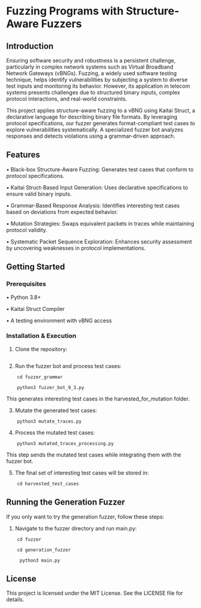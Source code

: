 # Fuzzing Programs with Structure-Aware Fuzzers

## Introduction
Ensuring software security and robustness is a persistent challenge, particularly in complex network systems such as Virtual Broadband Network Gateways (vBNGs). Fuzzing, a widely used software testing technique, helps identify vulnerabilities by subjecting a system to diverse test inputs and monitoring its behavior. However, its application in telecom systems presents challenges due to structured binary inputs, complex protocol interactions, and real-world constraints.

This project applies structure-aware fuzzing to a vBNG using Kaitai Struct, a declarative language for describing binary file formats. By leveraging protocol specifications, our fuzzer generates format-compliant test cases to explore vulnerabilities systematically. A specialized fuzzer bot analyzes responses and detects violations using a grammar-driven approach.

## Features
• Black-box Structure-Aware Fuzzing: Generates test cases that conform to protocol specifications.

• Kaitai Struct-Based Input Generation: Uses declarative specifications to ensure valid binary inputs.

• Grammar-Based Response Analysis: Identifies interesting test cases based on deviations from expected behavior.

• Mutation Strategies: Swaps equivalent packets in traces while maintaining protocol validity.

• Systematic Packet Sequence Exploration: Enhances security assessment by uncovering weaknesses in protocol implementations.

## Getting Started

### Prerequisites

• Python 3.8+

• Kaitai Struct Compiler

• A testing environment with vBNG access

### Installation & Execution

1. Clone the repository:
```   git clone https://github.com/parvathymohan932/Binary-fuzzer.git
```
2. Run the fuzzer bot and process test cases:
```
    cd fuzzer_grammar

    python3 fuzzer_bot_9_3.py
```
   This generates interesting test cases in the harvested_for_mutation folder.

3. Mutate the generated test cases:
```
    python3 mutate_traces.py
```
4. Process the mutated test cases:
```
    python3 mutated_traces_processing.py
```
   This step sends the mutated test cases while integrating them with the fuzzer bot.

5. The final set of interesting test cases will be stored in:
```
    cd harvested_test_cases
```
## Running the Generation Fuzzer

If you only want to try the generation fuzzer, follow these steps:

1. Navigate to the fuzzer directory and run main.py:
   
```
    cd fuzzer

    cd generation_fuzzer

     python3 main.py
```
## License

This project is licensed under the MIT License. See the LICENSE file for details.

